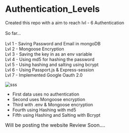 # Authentication_Levels

Created this repo with a aim to reach lvl - 6 Authentication <br/>
<br/>
So far... <br/>
<br/>
Lvl 1 - Saving Password and Email in mongoDB <br/>
Lvl 2 - Mongoose Encryption <br/>
Lvl 3 - Saving the key in as an env variable <br/>
Lvl 4 - Using md5 for hashing the password <br/>
Lvl 5 - Using hashing and salting using bcrypt <br/>
Lvl 6 - Using Passport.js & Express-session<br/>
Lvl 7 - Implemented Google Oauth 2.0 <br/>

![sss](https://user-images.githubusercontent.com/97237040/180839322-b06d1164-72bf-43d1-8434-351c9640e7a8.png)
<br/>
- First data uses no authentication <br/>
- Second uses Mongoose encryption <br/>
- Third with .env & Mongoose encryption <br/>
- Fourth using Hashing with md5 <br/>
- Fifth using Hashing and Salting with Bcrypt<br/>

<font size = "3"> Will be posting the website Review Soon....</font>
